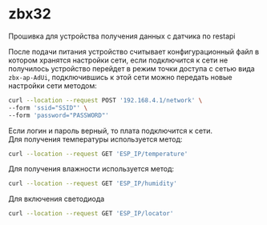 # zbx32

Прошивка для устройства получения данных с датчика по restapi

После подачи питания устройство считывает конфигурационный файл в котором
хранятся настройки сети, если подключится к сети не получилось устройство
перейдет в режим точки доступа с сетью вида `zbx-ap-AdUi`, 
подключившись к этой сети можно передать новые настройки сети методом:
```bash
curl --location --request POST '192.168.4.1/network' \
--form 'ssid="SSID"' \
--form 'password="PASSWORD"'
```
Если логин и пароль верный, то плата подключится к сети.\
Для получения температуры используется метод:
```bash
curl --location --request GET 'ESP_IP/temperature'
```
Для получения влажности используется метод:
```bash
curl --location --request GET 'ESP_IP/humidity'
```
Для включения светодиода
```bash
curl --location --request GET 'ESP_IP/locator'
```